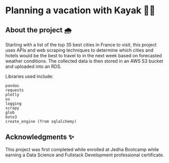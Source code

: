 # Planning a vacation with Kayak 🚣‍♀️

## About the project 🌧️

Starting with a list of the top 35 best cities in France to visit, this project uses APIs and web scraping techniques to 
determine which cities and hotels would be the best to travel to in the next week based on forecasted weather conditions. 
The collected data is then stored in an AWS S3 bucket and uploaded into an RDS.

Libraries used include:
~~~~
pandas
requests
plotly
os
logging
scrapy
glob
boto3
create_engine (from sqlalchemy)
~~~~

## Acknowledgments ✨

This project was first completed while enrolled at Jedha Bootcamp while earning a Data Science and Fullstack Development 
professional certificate.
